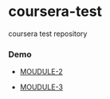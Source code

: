 # coursera-test
coursera test repository


### Demo
* [MOUDULE-2](https://ashabhatta.github.io/coursera_HTML-css-javascript-for-web-developers/module2-solution/)

* [MOUDULE-3](https://ashabhatta.github.io/coursera_HTML-css-javascript-for-web-developers/module3-solution/)